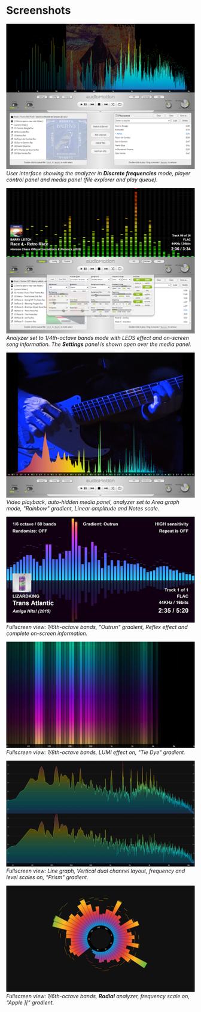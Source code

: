 # Screenshots

![screenshot1](img/screenshot1.png)
*User interface showing the analyzer in **Discrete frequencies** mode, player control panel and media panel (file explorer and play queue).*

![screenshot2](img/screenshot2.png)
*Analyzer set to 1/4th-octave bands mode with LEDS effect and on-screen song information. The **Settings** panel is shown open over the media panel.*

![screenshot4](img/screenshot4.jpg)
*Video playback, auto-hidden media panel, analyzer set to Area graph mode, "Rainbow" gradient, Linear amplitude and Notes scale.*

![screenshot3](img/screenshot3.png)
*Fullscreen view: 1/6th-octave bands, "Outrun" gradient, Reflex effect and complete on-screen information.*

![screenshot5](img/screenshot5.png)
*Fullscreen view: 1/8th-octave bands, LUMI effect on, "Tie Dye" gradient.*

![screenshot6](img/screenshot6.png)
*Fullscreen view: Line graph, Vertical dual channel layout, frequency and level scales on, "Prism" gradient.*

![screenshot7](img/screenshot7.png)
*Fullscreen view: 1/6th-octave bands, **Radial** analyzer, frequency scale on, "Apple ][" gradient.*
